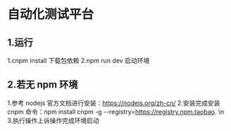 # 自动化测试平台

## 1.运行

1.cnpm install 下载包依赖
2.npm run dev 启动环境

## 2.若无 npm 环境

1.参考 nodejs 官方文档进行安装：https://nodejs.org/zh-cn/ 
2.安装完成安装 cnpm 命令：npm install cnpm -g --registry=https://registry.npm.taobao. \n 
3.执行操作上诉操作完成环境启动
